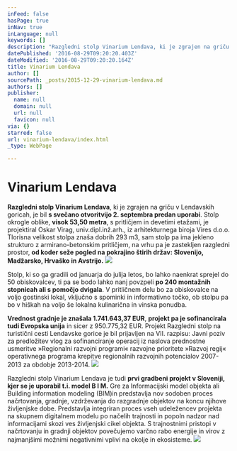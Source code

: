 ```yaml
---
inFeed: false
hasPage: true
inNav: true
inLanguage: null
keywords: []
description: "Razgledni stolp Vinarium Lendava, ki je zgrajen na griču v Lendavskih goricah, je bil\_\_s svečano otvoritvijo 2. septembra predan uporabi. Stolp okrogle oblike, visok 53,50 metra,\n s pritličjem in devetimi etažami, je projektiral Oskar Virag, \nuniv.dipl.inž.arh., iz arhitekturnega biroja Vires d.o.o. Tlorisna \nvelikost stolpa znaša dobrih 293 m3, sam stolp pa ima jekleno strukturo z\n armirano-betonskim pritličjem, na vrhu pa je zastekljen razgledni \nprostor, od koder seže pogled na pokrajino štirih držav: Slovenijo, Madžarsko, Hrvaško in Avstrijo."
datePublished: '2016-08-29T09:20:20.403Z'
dateModified: '2016-08-29T09:20:20.164Z'
title: Vinarium Lendava
author: []
sourcePath: _posts/2015-12-29-vinarium-lendava.md
authors: []
publisher:
  name: null
  domain: null
  url: null
  favicon: null
via: {}
starred: false
url: vinarium-lendava/index.html
_type: WebPage

---
```

# Vinarium Lendava

**Razgledni stolp Vinarium Lendava**, ki je zgrajen na griču v Lendavskih goricah, je bil **s svečano otvoritvijo 2\. septembra predan uporabi**. Stolp okrogle oblike, **visok 53,50 metra**,
s pritličjem in devetimi etažami, je projektiral Oskar Virag, 
univ.dipl.inž.arh., iz arhitekturnega biroja Vires d.o.o. Tlorisna 
velikost stolpa znaša dobrih 293 m3, sam stolp pa ima jekleno strukturo z
armirano-betonskim pritličjem, na vrhu pa je zastekljen razgledni 
prostor, **od koder seže pogled na pokrajino štirih držav: Slovenijo, Madžarsko, Hrvaško in Avstrijo.**
![](https://the-grid-user-content.s3-us-west-2.amazonaws.com/aae6484e-0ccb-4b2c-a4ee-ad4a3878b1bc.jpg)

Stolp, ki so ga gradili od januarja do julija letos, bo lahko 
naenkrat sprejel do 50 obiskovalcev, ti pa se bodo lahko nanj povzpeli **po 240 montažnih stopnicah ali s pomočjo dvigala**.
V pritličnem delu bo za obiskovalce na voljo gostinski lokal, vključno s
spominki in informativno točko, ob stolpu pa bo v hiškah na voljo še 
lokalna kulinarična in vinska ponudba.

**Vrednost gradnje je znašala 1.741.643,37 EUR**, **projekt pa je sofinancirala tudi Evropska unija**
in sicer z 950.775,32 EUR. Projekt Razgledni stolp na turistični cesti 
Lendavske gorice je bil prijavljen na VII. razpisu: Javni poziv za 
predložitev vlog za sofinanciranje operacij iz naslova prednostne 
usmeritve »Regionalni razvojni programi« razvojne prioritete »Razvoj 
regij« operativnega programa krepitve regionalnih razvojnih potencialov 
2007-2013 za obdobje 2013-2014\.
![](https://the-grid-user-content.s3-us-west-2.amazonaws.com/fad88c74-02d8-457a-9536-cdf0bea89094.jpg)

Razgledni stolp Vinarium Lendava je tudi **prvi gradbeni projekt v Sloveniji, kjer se je uporabil t.i. model B I M.**
Gre za Informacijski model objekta ali Building information modeling 
(BIM)in  predstavlja nov sodoben proces načrtovanja, gradnje, 
vzdrževanja do razgradnje objektov na koncu njihove življenjske dobe. 
Predstavlja integriran proces vseh udeležencev projekta na skupnem 
digitalnem modelu po načelih trajnosti in popoln nadzor nad 
informacijami skozi ves življenjski cikel objekta. S trajnostnimi 
pristopi v načrtovanju in gradnji objektov povečujemo varčno rabo 
energije in virov z najmanjšimi možnimi negativnimi vplivi na okolje in 
ekosisteme.
![](https://the-grid-user-content.s3-us-west-2.amazonaws.com/bbad971d-c342-4af7-a031-aa3a7776411e.jpg)